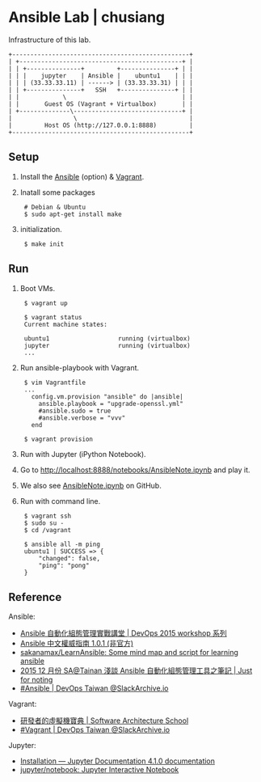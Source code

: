 # Ansible Lab | chusiang

Infrastructure of this lab.
           
    +-------------------------------------------------+
    | +---------------------------------------------+ |
    | | +---------------+         +---------------+ | |
    | | |    jupyter    | Ansible |    ubuntu1    | | |
    | | | (33.33.33.11) | ------> | (33.33.33.31) | | |
    | | +---------------+   SSH   +---------------+ | |
    | |            \                                | |
    | |       Guest OS (Vagrant + Virtualbox)       | |
    | +--------------\------------------------------+ |
    |                 \                               |
    |         Host OS (http://127.0.0.1:8888)         |
    +-------------------------------------------------+

## Setup

1. Install the [Ansible](http://docs.ansible.com/ansible/intro_installation.html) (option) & [Vagrant](https://www.vagrantup.com/downloads.html).
2. Inatall some packages

        # Debian & Ubuntu
        $ sudo apt-get install make

3. initialization.

        $ make init

## Run

1. Boot VMs.

        $ vagrant up
        
        $ vagrant status
        Current machine states:
        
        ubuntu1                   running (virtualbox)
        jupyter                   running (virtualbox)
        ...
        
2. Run ansible-playbook with Vagrant.

        $ vim Vagrantfile
        ...
          config.vm.provision "ansible" do |ansible|
            ansible.playbook = "upgrade-openssl.yml"
            #ansible.sudo = true
            #ansible.verbose = "vvv"
          end

        $ vagrant provision

3. Run with Jupyter (iPython Notebook).

 1. Go to [http://localhost:8888/notebooks/AnsibleNote.ipynb](http://localhost:8888/notebooks/AnsibleNote.ipynb) and play it.
 2. We also see [AnsibleNote.ipynb](https://github.com/chusiang/sandbox/blob/cf72256b4bb3bd08ecac7a9bf9dce6254ee0831e/ansible/AnsibleNote.ipynb) on GitHub.

4. Run with command line.

        $ vagrant ssh
        $ sudo su -
        $ cd /vagrant
        
        $ ansible all -m ping
        ubuntu1 | SUCCESS => {
            "changed": false,
            "ping": "pong"
        }

## Reference

Ansible:

* [Ansible 自動化組態管理實戰講堂 | DevOps 2015 workshop 系列](http://get.soft-arch.net/ansible/) 
* [Ansible 中文權威指南 1.0.1 (非官方)](http://chusiang.github.io/ansible-docs-translate/)
* [sakanamax/LearnAnsible: Some mind map and script for learning ansible](https://github.com/sakanamax/LearnAnsible)
* [2015 12 月份 SA@Tainan 淺談 Ansible 自動化組態管理工具之筆記 | Just for noting](https://m157q.github.io/posts/2015/12/26/study-area-ansible-tutorial-note/)
* [#Ansible | DevOps Taiwan @SlackArchive.io](http://devopstaiwan.slackarchive.io/ansible/)

Vagrant:

* [研發者的虛擬機寶典 | Software Architecture School](http://school.soft-arch.net/courses/vm-for-devops)
* [#Vagrant | DevOps Taiwan @SlackArchive.io](http://devopstaiwan.slackarchive.io/vagrant/)

Jupyter:

* [Installation — Jupyter Documentation 4.1.0 documentation](http://jupyter.readthedocs.org/en/latest/install.html)
* [jupyter/notebook: Jupyter Interactive Notebook](https://github.com/jupyter/notebook)


